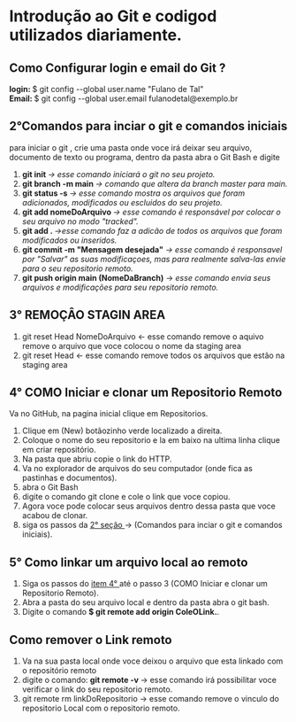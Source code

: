 <h1> Introdução ao Git e codigod utilizados diariamente.</h1>

<div class="email">
<h2> Como Configurar login e email do  Git ? </h2>
<strong> login: </strong> $ git config --global user.name "Fulano de Tal" <br>
<strong> Email: </strong> $ git config --global user.email fulanodetal@exemplo.br 
</div>

<div class="Comandos-Iniciais">
 <h2> 2°Comandos para inciar o git e comandos iniciais </h2>
 para iniciar o git , crie uma pasta onde voce irá deixar seu arquivo, documento de texto ou programa, dentro da pasta abra o Git Bash e digite 
 <ol>
    <li>  <strong>git init   </strong>                         <i> -> esse comando iniciará o git no seu projeto.</i> </li>
    <li>  <strong>git branch -m main </strong>                 <i> -> comando que altera da branch master para main.</i> </li>
    <li>  <strong>git status -s </strong>              <i>-> esse comando mostra os arquivos que foram adicionados, modificados ou escluidos do seu projeto.</i> </li>
    <li>  <strong>git add nomeDoArquivo </strong>              <i> -> esse comando é responsável por colocar o seu arquivo no modo "tracked".</i> </li>
    <li> <strong>git add . </strong>                           <i>->esse comando  faz a adicão de todos os arquivos que foram modificados ou inseridos.</i> </li>
    <li> <strong>git commit -m "Mensagem desejada"</strong>    <i>-> esse comando é responsavel por "Salvar" as suas modificaçoes, mas para realmente salva-las envie       para o seu repositorio remoto.</i> </li>
   <li> <strong>git push origin  main (NomeDaBranch)</strong> -><i> esse comando envia seus arquivos e modificações para seu repositorio remoto.</i> </li>
 </ol>
    </div>


<h2> 3° REMOÇÂO STAGIN AREA </h2>
 
 <ol>
 <li>  git reset Head NomeDoArquivo        <- esse comando remove o aquivo remove o arquivo que voce colocou o nome da staging area </li>
 <li>  git reset Head                   <- esse comando remove todos os arquivos que estão na staging area </li> 
</ol>

<div class="clonar-um-Repositorio-Remoto">
  <h2> 4° COMO Iniciar e clonar um Repositorio Remoto </h2>

   Va no GitHub, na pagina inicial clique em Repositorios.
   <ol>
    <li>Clique em (New) botãozinho verde localizado a direita.</li>
    <li>Coloque o nome do seu repositorio e la em baixo na ultima linha clique em criar repositório.</li>
    <li>Na pasta que abriu copie o link do HTTP.</li>
    <li>Va no explorador de arquivos do seu computador (onde fica as pastinhas e documentos).</li>
    <li>abra o Git Bash</li>
    <li>digite o comando git clone e cole o link que voce copiou.</li>
    <li>Agora voce pode colocar seus arquivos dentro dessa pasta que voce acabou de clonar. </li>
    <li>siga os passos da <a href="Comandos-Iniciais">2° seção <a/> -> (Comandos para inciar o git e comandos iniciais).</li>
  </ol>
</div>

<div class="5° Como linkar um arquivo local ao remoto">
        <h2> 5° Como linkar um arquivo local ao remoto </h2>
  <ol>  
    <li>Siga os passos do <a href="clonar-um-Repositorio-Remoto"> item 4° </a> até o passo 3 (COMO Iniciar e clonar um Repositorio Remoto).</li>
    <li>Abra a pasta do seu arquivo local e dentro da pasta abra o git bash.</li>
    <li>Digite o comando <strong> $ git remote add origin ColeOLink.</strong>.   
  </ol>
</div>
  
  <h2> Como remover o Link remoto </h2>
  <ol>
    <li> Va na sua pasta local onde voce deixou o arquivo que esta linkado com o repositório remoto</li>
  <li> digite o comando: <strong> git remote -v </strong> -> esse comando irá possibilitar voce verificar o link do seu repositorio remoto.</li>
  <li> git remote rm linkDoRepositorio -> esse comando remove o vinculo do repositorio Local com o repositorio remoto. </li>
